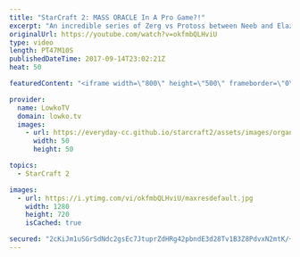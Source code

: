 ```yaml
---
title: "StarCraft 2: MASS ORACLE In A Pro Game?!"
excerpt: "An incredible series of Zerg vs Protoss between Neeb and Elazer. Subscribe for more videos: http://lowko.tv/youtube Professional Zerg vs Terran: https://goo.gl/PezMeh  In this series we see constant changes of strategy for both players. There are Zerg cheese, mass Oracle openers several times and constant"
originalUrl: https://youtube.com/watch?v=okfmbQLHviU
type: video
length: PT47M10S
publishedDateTime: 2017-09-14T23:02:21Z
heat: 50

featuredContent: "<iframe width=\"800\" height=\"500\" frameborder=\"0\" src=\"https://www.youtube.com/embed/okfmbQLHviU\" allow=\"accelerometer; autoplay; encrypted-media; gyroscope; picture-in-picture\" allowfullscreen></iframe>"

provider:
  name: LowkoTV
  domain: lowko.tv
  images:
    - url: https://everyday-cc.github.io/starcraft2/assets/images/organizations/lowko.tv-50x50.jpg
      width: 50
      height: 50

topics:
  - StarCraft 2

images:
  - url: https://i.ytimg.com/vi/okfmbQLHviU/maxresdefault.jpg
    width: 1280
    height: 720
    isCached: true

secured: "2cKiJm1uSGrSdNdc2gsEc7JtuprZdHRg42pbndE3d28Tv1B3Z8PdvxN2mtK/+gBHHJ718BltKf/AQj2Yugcr/xahHZF3zoaLP15uVnGWZMDtaJKRQEe7Eh7bYw6wW6ib8sKONDbeH8aB1HOjz2y1yfTf0G1etkrRb5oMX/Yui5e63mtmnJ9VdwoqKoMIPBCJ+wV5kTSQa5fY77fOwO3QZSLJooi2pPvyQLisRs8OGdUwWWh4FfscUcvuTzJi8kNHOPienRsCpdvtAFSy93WCooo7loPyJ0jiHie2S2J8s0UXmNSZ0O7tvf+HG6Y7Z32OXZFztL/MYfFMQohTnzFHc2Yoen51iA3BXsJwtclM9eIL1VXyP1blEyPCfs2eEWG2BX+ofNZO7XyE1xQzOnt0pTfZk1ubN2AziHhYFRZRyE5bZA5iwu6yaFMLlfQQNjsG;cvF3/Ssfh+xosBkFPauArQ=="
---
```


